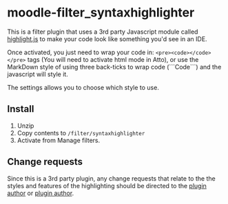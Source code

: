 # moodle-filter_syntaxhighlighter

This is a filter plugin that uses a 3rd party Javascript module called [highlight.js](https://highlightjs.org/) to make your code look like something you'd see in an IDE.

Once activated, you just need to wrap your code in: `<pre><code></code></pre>` tags (You will need to activate html mode in Atto), or use the MarkDown style of using three back-ticks to wrap code (\`\`\`Code\`\`\`) and the javascript will style it.

The settings allows you to choose which style to use.

## Install
1.  Unzip
2.  Copy contents to `/filter/syntaxhighlighter`
3.  Activate from Manage filters.

## Change requests
Since this is a 3rd party plugin, any change requests that relate to the the styles and features of the highlighting should be directed to the [plugin author](https://github.com/isagalaev/highlight.js/issues) or [plugin author](https://github.com/wcoder/highlightjs-line-numbers.js/issues).
